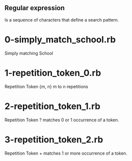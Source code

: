## Regular expression
Is a sequence of characters that define a search pattern.
# 0-simply_match_school.rb
Simply matching School
# 1-repetition_token_0.rb
Repetition Token {m, n} m to n repetitions
# 2-repetition_token_1.rb
Repetition Token ? matches 0 or 1 occurrence of a token.
# 3-repetition_token_2.rb
Repetition Token + matches 1 or more occurrence of a token.
